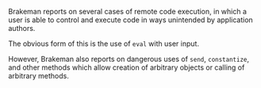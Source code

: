 Brakeman reports on several cases of remote code execution, in which a user is able to control and execute code in ways unintended by application authors.

The obvious form of this is the use of `eval` with user input.

However, Brakeman also reports on dangerous uses of `send`, `constantize`, and other methods which allow creation of arbitrary objects or calling of arbitrary methods.

